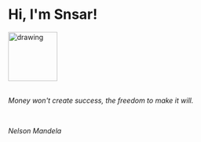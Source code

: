 <h1>Hi, I'm Snsar!</h1> <img src="https://acegif.com/wp-content/uploads/2021/4fh5wi/pepefrg-21.gif" alt="drawing"  height = "100"/> <br> <br> <p><i>Money won't create success, the freedom to make it will.</i></p> <br> <p><i>Nelson Mandela</i></p>